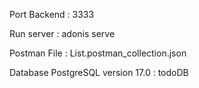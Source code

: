 Port Backend : 3333

Run server : adonis serve

Postman File : List.postman_collection.json

Database PostgreSQL version 17.0 : todoDB 
